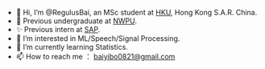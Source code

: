 - 👋 Hi, I’m @RegulusBai, an MSc student at [HKU](https://hku.hk/), Hong Kong S.A.R. China.
- 💪 Previous undergraduate at [NWPU](https://www.nwpu.edu.cn/).
- ✨ Previous intern at [SAP](https://www.sap.com/index.html).
- 👀 I’m interested in ML/Speech/Signal Processing.
- 🌱 I’m currently learning Statistics.
- 📫 How to reach me ： baiyibo0821@gmail.com

<!---
RegulusBai/RegulusBai is a ✨ special ✨ repository because its `README.md` (this file) appears on your GitHub profile.
You can click the Preview link to take a look at your changes.
--->
